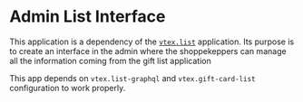 # Admin List Interface

This application is a dependency of the [`vtex.list`](https://github.com/vtex/list) application. Its purpose is to create an interface in the admin where the shoppekeppers can manage all the information coming from the gift list application

This app depends on `vtex.list-graphql` and `vtex.gift-card-list` configuration to work properly.
